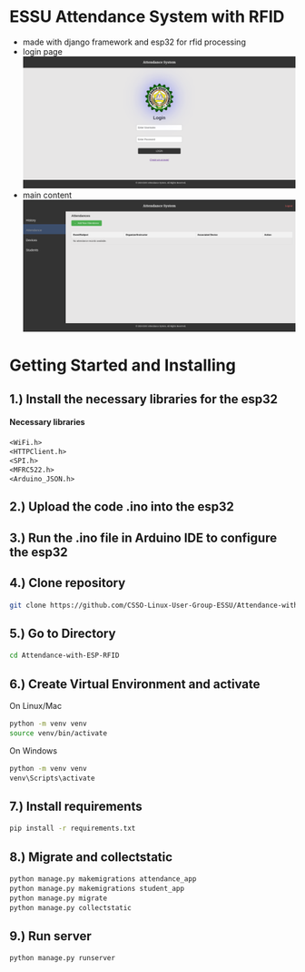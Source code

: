 # ESSU Attendance System with RFID
* made with django framework and esp32 for rfid processing
* login page
![alt text](https://github.com/CSSO-Linux-User-Group-ESSU/Attendance-with-ESP-RFID/blob/main/login_page.png?raw=true)
* main content
![alt text](https://github.com/CSSO-Linux-User-Group-ESSU/Attendance-with-ESP-RFID/blob/main/dashboard_page.png?raw=true)

# Getting Started and Installing

## 1.) Install the necessary libraries for the esp32 
#### Necessary libraries
```
<WiFi.h>
<HTTPClient.h>
<SPI.h>
<MFRC522.h>
<Arduino_JSON.h>
```
## 2.) Upload the code .ino into the esp32
## 3.) Run the .ino file in Arduino IDE to configure the esp32

## 4.) Clone repository

```bash
git clone https://github.com/CSSO-Linux-User-Group-ESSU/Attendance-with-ESP-RFID.git
```
## 5.) Go to Directory

```bash
cd Attendance-with-ESP-RFID
```
## 6.) Create Virtual Environment and activate

On Linux/Mac
```bash
python -m venv venv
source venv/bin/activate
```
On Windows
```bash
python -m venv venv
venv\Scripts\activate
```
## 7.) Install requirements

```bash
pip install -r requirements.txt
```
## 8.) Migrate and collectstatic

```bash
python manage.py makemigrations attendance_app
python manage.py makemigrations student_app
python manage.py migrate
python manage.py collectstatic
```

## 9.) Run server

```bash
python manage.py runserver
```
